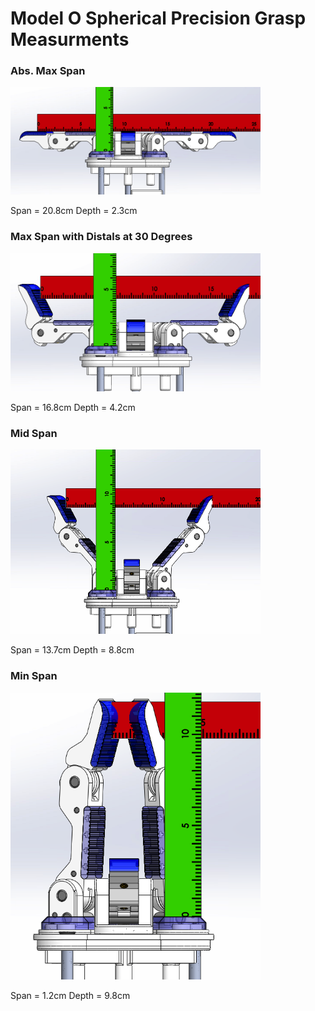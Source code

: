 
# Model O Spherical Precision Grasp Measurments


### Abs. Max Span
<img src="Images/ModelO_Spherical_Precision_Max.png" width="400">

Span = 20.8cm
Depth = 2.3cm


### Max Span with Distals at 30 Degrees
<img src="Images/ModelO_Spherical_Precision_Max30.png" width="400">

Span = 16.8cm
Depth = 4.2cm


### Mid Span
<img src="Images/ModelO_Spherical_Precision_Mid.png" width="400">

Span = 13.7cm
Depth = 8.8cm


### Min Span
<img src="Images/ModelO_Spherical_Precision_Min.png" width="400">

Span = 1.2cm
Depth = 9.8cm
